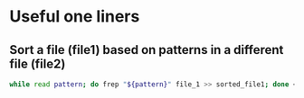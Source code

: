 # Useful one liners

## Sort a file (file1) based on patterns in a different file (file2)

```bash
while read pattern; do frep "${pattern}" file_1 >> sorted_file1; done < file2
```
